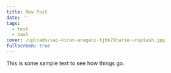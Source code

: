 ```yaml
---
title: New Post
date: ''
tags:
  - test
  - bash
cover: /uploads/sai-kiran-anagani-tjbk79tarie-unsplash.jpg
fullscreen: true
---
```

This is some sample text to see how things go.
